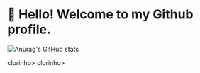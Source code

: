# 👋 Hello! Welcome to my Github profile.
![Anurag's GitHub stats](https://github-readme-stats.vercel.app/api?username=anuraghazra&show_icons=true&theme=transparent)

  <picture>
  <source media="(prefers-color-scheme: dark)" srcset="github-snake-dark.svg" />clorinho>
  <source media="(prefers-color-scheme: light)" srcset="github-snake.svg" />clorinho>

